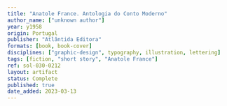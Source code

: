 ```yaml
---
title: "Anatole France. Antologia do Conto Moderno"
author_name: ["unknown author"]
year: y1958
origin: Portugal
publisher: "Atlântida Editora"
formats: [book, book-cover]
disciplines: ["graphic-design", typography, illustration, lettering]
tags: [fiction, "short story", "Anatole France"]
ref: sol-030-0212
layout: artifact
status: Complete
published: true
date_added: 2023-03-13
---
```

